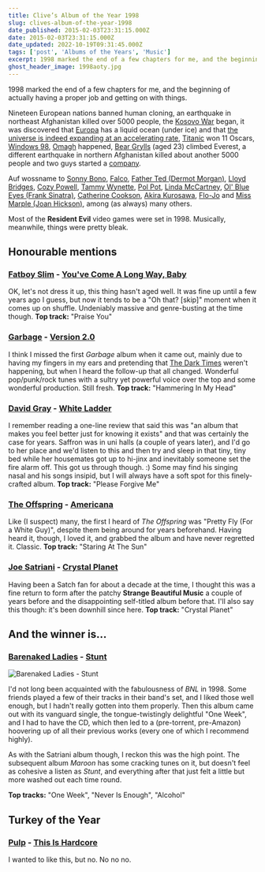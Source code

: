 ```yaml
---
title: Clive’s Album of the Year 1998
slug: clives-album-of-the-year-1998
date_published: 2015-02-03T23:31:15.000Z
date: 2015-02-03T23:31:15.000Z
date_updated: 2022-10-19T09:31:45.000Z
tags: ['post', 'Albums of the Years', 'Music']
excerpt: 1998 marked the end of a few chapters for me, and the beginning of actually having a proper job and getting on with things.
ghost_header_image: 1998aoty.jpg
---
```


1998 marked the end of a few chapters for me, and the beginning of actually having a proper job and getting on with things.

Nineteen European nations banned human cloning, an earthquake in northeast Afghanistan killed over 5000 people, the [Kosovo War](http://en.wikipedia.org/wiki/Kosovo_War) began, it was discovered that [Europa](http://en.wikipedia.org/wiki/Europa_(moon)) has a liquid ocean (under ice) and that [the universe is indeed expanding at an accelerating rate](http://en.wikipedia.org/wiki/Accelerating_universe), [Titanic](http://en.wikipedia.org/wiki/Titanic_(1997_film)) won 11 Oscars, [Windows 98](http://en.wikipedia.org/wiki/Windows_98), [Omagh](http://en.wikipedia.org/wiki/Omagh_bombing) happened, [Bear Grylls](http://en.wikipedia.org/wiki/Bear_Grylls) (aged 23) climbed Everest, a different earthquake in northern Afghanistan killed about another 5000 people and two guys started a [company](http://en.wikipedia.org/wiki/Google).

Auf wossname to [Sonny Bono](http://en.wikipedia.org/wiki/Sonny_Bono), [Falco](http://en.wikipedia.org/wiki/Falco_(musician)), [Father Ted (Dermot Morgan)](http://en.wikipedia.org/wiki/Dermot_Morgan), [Lloyd Bridges](http://en.wikipedia.org/wiki/Lloyd_Bridges), [Cozy Powell](http://en.wikipedia.org/wiki/Cozy_Powell), [Tammy Wynette](http://en.wikipedia.org/wiki/Tammy_Wynette), [Pol Pot](http://en.wikipedia.org/wiki/Pol_Pot), [Linda McCartney](http://en.wikipedia.org/wiki/Linda_McCartney), [Ol' Blue Eyes (Frank Sinatra)](http://en.wikipedia.org/wiki/Frank_Sinatra), [Catherine Cookson](http://en.wikipedia.org/wiki/Catherine_Cookson), [Akira Kurosawa](http://en.wikipedia.org/wiki/Akira_Kurosawa), [Flo-Jo](http://en.wikipedia.org/wiki/Florence_Griffith_Joyner) and [Miss Marple (Joan Hickson)](http://en.wikipedia.org/wiki/Joan_Hickson), among (as always) many others.

Most of the **Resident Evil** video games were set in 1998. Musically, meanwhile, things were pretty bleak.

## Honourable mentions

### [Fatboy Slim](http://www.fatboyslim.net/) - [You've Come A Long Way, Baby](http://www.amazon.co.uk/Youve-Come-Long-Way-Baby/dp/B0000252VB/)

OK, let's not dress it up, this thing hasn't aged well. It was fine up until a few years ago I guess, but now it tends to be a "Oh that? [skip]" moment when it comes up on shuffle. Undeniably massive and genre-busting at the time though. **Top track:** "Praise You"

### [Garbage](http://www.garbage.com/) - [Version 2.0](http://www.amazon.co.uk/Version-2-0-Garbage/dp/B000024ZRL/)

I think I missed the first *Garbage* album when it came out, mainly due to having my fingers in my ears and pretending that [The Dark Times](/the-dark-times) weren't happening, but when I heard the follow-up that all changed. Wonderful pop/punk/rock tunes with a sultry yet powerful voice over the top and some wonderful production. Still fresh. **Top track:** "Hammering In My Head"

### [David Gray](http://www.davidgray.com/) - [White Ladder](http://www.amazon.co.uk/White-Ladder-David-Gray/dp/B00004TFMN/)

I remember reading a one-line review that said this was "an album that makes you feel better just for knowing it exists" and that was certainly the case for years. Saffron was in uni halls (a couple of years later), and I'd go to her place and we'd listen to this and then try and sleep in that tiny, tiny bed while her housemates got up to hi-jinx and inevitably someone set the fire alarm off. This got us through though. :) Some may find his singing nasal and his songs insipid, but I will always have a soft spot for this finely-crafted album. **Top track:** "Please Forgive Me"

### [The Offspring](http://www.offspring.com/) - [Americana](http://www.amazon.co.uk/Americana-Offspring/dp/B0000241F8/)

Like (I suspect) many, the first I heard of *The Offspring* was "Pretty Fly (For a White Guy)", despite them being around for years beforehand. Having heard it, though, I loved it, and grabbed the album and have never regretted it. Classic. **Top track:** "Staring At The Sun"

### [Joe Satriani](http://www.satriani.com/) - [Crystal Planet](http://www.amazon.co.uk/Crystal-Planet-Joe-Satriani/dp/B000024YDV/)

Having been a Satch fan for about a decade at the time, I thought this was a fine return to form after the patchy **Strange Beautiful Music** a couple of years before and the disappointing self-titled album before that. I'll also say this though: it's been downhill since here. **Top track:** "Crystal Planet"

## And the winner is…

### [Barenaked Ladies](http://www.barenakedladies.com/) - [Stunt](http://www.amazon.co.uk/Stunt-Barenaked-Ladies/dp/B000007NDA/)

![Barenaked Ladies - Stunt](/public/images/2018/03/511QB-LD8cL.jpg)

I'd not long been acquainted with the fabulousness of *BNL* in 1998. Some friends played a few of their tracks in their band's set, and I liked those well enough, but I hadn't really gotten into them properly. Then this album came out with its vanguard single, the tongue-twistingly delightful "One Week", and I had to have the CD, which then led to a (pre-torrent, pre-Amazon) hoovering up of all their previous works (every one of which I recommend highly).

As with the Satriani album though, I reckon this was the high point. The subsequent album *Maroon* has some cracking tunes on it, but doesn't feel as cohesive a listen as *Stunt*, and everything after that just felt a little but more washed out each time round.

**Top tracks:** "One Week", "Never Is Enough", "Alcohol"

## Turkey of the Year

### [Pulp](http://www.pulppeople.com/) - [This Is Hardcore](http://www.amazon.co.uk/This-Hardcore-Pulp/dp/B000025EP3/)

I wanted to like this, but no. No no no.
